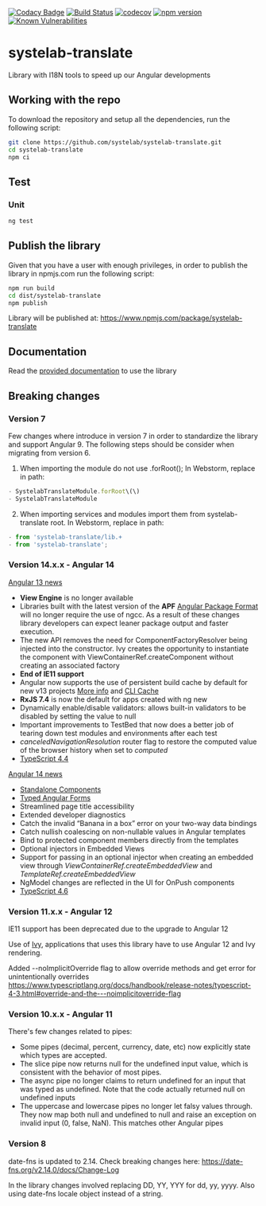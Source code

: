 [![Codacy Badge](https://app.codacy.com/project/badge/Grade/42d93e4a6a4a46f5850a785977c1f94e)](https://www.codacy.com/gh/systelab/systelab-translate/dashboard?utm_source=github.com&amp;utm_medium=referral&amp;utm_content=systelab/systelab-translate&amp;utm_campaign=Badge_Grade)
[![Build Status](https://travis-ci.com/systelab/systelab-translate.svg?branch=master)](https://travis-ci.com/systelab/systelab-translate)
[![codecov](https://codecov.io/gh/systelab/systelab-translate/branch/master/graph/badge.svg)](https://codecov.io/gh/systelab/systelab-translate)
[![npm version](https://badge.fury.io/js/systelab-translate.svg)](https://badge.fury.io/js/systelab-translate)
[![Known Vulnerabilities](https://snyk.io/test/github/systelab/systelab-translate/badge.svg?targetFile=package.json)](https://snyk.io/test/github/systelab/systelab-translate?targetFile=package.json)

# systelab-translate

Library with I18N tools to speed up our Angular developments


## Working with the repo
To download the repository and setup all the dependencies, run the following script:

```bash
git clone https://github.com/systelab/systelab-translate.git
cd systelab-translate
npm ci
```
## Test

### Unit

```bash
ng test
```

## Publish the library
Given that you have a user with enough privileges, in order to publish the library in npmjs.com run the following script:

```bash
npm run build
cd dist/systelab-translate
npm publish
```

Library will be published at: https://www.npmjs.com/package/systelab-translate

## Documentation

Read the [provided documentation](https://github.com/systelab/systelab-translate/blob/master/projects/systelab-translate/README.md) to use the library

## Breaking changes

### Version 7
Few changes where introduce in version 7 in order to standardize the library and support Angular 9.
The following steps should be consider when migrating from version 6.

 1. When importing the module do not use .forRoot(); In Webstorm, replace in path:
```javascript
- SystelabTranslateModule.forRoot\(\)
- SystelabTranslateModule
```
2.  When importing services and modules import them from systelab-translate root. In Webstorm, replace in path:
```javascript
- from 'systelab-translate/lib.+
- from 'systelab-translate';
```

### Version 14.x.x - Angular 14

[Angular 13 news](https://blog.angular.io/angular-v13-is-now-available-cce66f7bc296)

-   **View Engine** is no longer available
-   Libraries built with the latest version of the **APF** [Angular Package Format](https://angular.io/guide/angular-package-format) will no longer require the use of ngcc. As a result of these changes library developers can expect leaner package output and faster execution.
-   The new API removes the need for ComponentFactoryResolver being injected into the constructor. Ivy creates the opportunity to instantiate the component with ViewContainerRef.createComponent without creating an associated factory
-   **End of IE11 support**
-   Angular now supports the use of persistent build cache by default for new v13 projects [More info](https://github.com/angular/angular-cli/issues/21545) and [CLI Cache](https://angular.io/cli/cache)
-   **RxJS 7.4** is now the default for apps created with ng new
-   Dynamically enable/disable validators: allows built-in validators to be disabled by setting the value to null
-   Important improvements to TestBed that now does a better job of tearing down test modules and environments after each test
-   *canceledNavigationResolution* router flag to restore the computed value of the browser history when set to *computed*
-   [TypeScript 4.4](https://www.typescriptlang.org/docs/handbook/release-notes/typescript-4-4.html)

[Angular 14 news](https://blog.angular.io/angular-v14-is-now-available-391a6db736af)

-   [Standalone Components](https://angular.io/guide/standalone-components)
-   [Typed Angular Forms](https://angular.io/guide/typed-forms)
-   Streamlined page title accessibility
-   Extended developer diagnostics
-   Catch the invalid “Banana in a box” error on your two-way data bindings
-   Catch nullish coalescing on non-nullable values in Angular templates
-   Bind to protected component members directly from the templates
-   Optional injectors in Embedded Views
-   Support for passing in an optional injector when creating an embedded view through *ViewContainerRef.createEmbeddedView* and *TemplateRef.createEmbeddedView*
-   NgModel changes are reflected in the UI for OnPush components
-   [TypeScript 4.6](https://devblogs.microsoft.com/typescript/announcing-typescript-4-6/)

### Version 11.x.x - Angular 12

IE11 support has been deprecated due to the upgrade to Angular 12

Use of [Ivy](https://angular.io/guide/ivy), applications that uses this library have to use Angular 12 and Ivy rendering.

Added --noImplicitOverride flag to allow override methods and get error for unintentionally overrides
https://www.typescriptlang.org/docs/handbook/release-notes/typescript-4-3.html#override-and-the---noimplicitoverride-flag

### Version 10.x.x - Angular 11

There's few changes related to pipes:
-  Some pipes (decimal, percent, currency, date, etc) now explicitly state which types are accepted.
-  The slice pipe now returns null for the undefined input value, which is consistent with the behavior of most pipes.
-  The async pipe no longer claims to return undefined for an input that was typed as undefined. Note that the code actually returned null on undefined inputs
-  The uppercase and lowercase pipes no longer let falsy values through. They now map both null and undefined to null and raise an exception on invalid input (0, false, NaN). This matches other Angular pipes

### Version 8

date-fns is updated to 2.14. Check breaking changes here: https://date-fns.org/v2.14.0/docs/Change-Log

In the library changes involved replacing DD, YY, YYY for dd, yy, yyyy. Also using date-fns locale object instead of a string.
